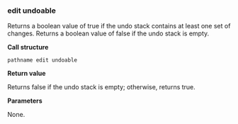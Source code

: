 ### edit undoable

Returns a boolean value of true if the undo stack contains at least one set of changes.  Returns a boolean value of false if the undo stack is empty.

**Call structure**

`pathname edit undoable`

**Return value**

Returns false if the undo stack is empty; otherwise, returns true.

**Parameters**

None.
